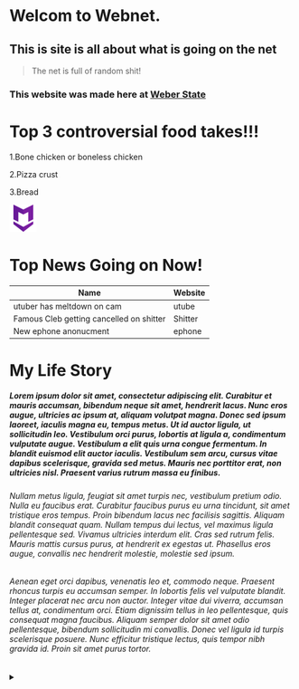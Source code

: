 # Welcom to Webnet.
## This is site is all about what is going on the net
>The net is full of random shit!
### This website was made here at [Weber State](https://www.weber.edu/ "Webers Homepage")

# Top 3 controversial food takes!!!

1.Bone chicken or boneless chicken

2.Pizza crust

3.Bread 


![Logo](ExampleLogo.png)
# Top News Going on Now!

| Name | Website|
|---|---|
| utuber has meltdown on cam | utube |
| Famous Cleb getting cancelled on shitter | Shitter |
| New ephone anonucment | ephone |





# My Life Story

##### Lorem ipsum dolor sit amet, consectetur adipiscing elit. Curabitur et mauris accumsan, bibendum neque sit amet, hendrerit lacus. Nunc eros augue, ultricies ac ipsum at, aliquam volutpat magna. Donec sed ipsum laoreet, iaculis magna eu, tempus metus. Ut id auctor ligula, ut sollicitudin leo. Vestibulum orci purus, lobortis at ligula a, condimentum vulputate augue. Vestibulum a elit quis urna congue fermentum. In blandit euismod elit auctor iaculis. Vestibulum sem arcu, cursus vitae dapibus scelerisque, gravida sed metus. Mauris nec porttitor erat, non ultricies nisl. Praesent varius rutrum massa eu finibus.

###### Nullam metus ligula, feugiat sit amet turpis nec, vestibulum pretium odio. Nulla eu faucibus erat. Curabitur faucibus purus eu urna tincidunt, sit amet tristique eros tempus. Proin bibendum lacus nec facilisis sagittis. Aliquam blandit consequat quam. Nullam tempus dui lectus, vel maximus ligula pellentesque sed. Vivamus ultricies interdum elit. Cras sed rutrum felis. Mauris mattis cursus purus, at hendrerit ex egestas ut. Phasellus eros augue, convallis nec hendrerit molestie, molestie sed ipsum.

###### Aenean eget orci dapibus, venenatis leo et, commodo neque. Praesent rhoncus turpis eu accumsan semper. In lobortis felis vel vulputate blandit. Integer placerat nec arcu non auctor. Integer vitae dui viverra, accumsan tellus at, condimentum orci. Etiam dignissim tellus in leo pellentesque, quis consequat magna faucibus. Aliquam semper dolor sit amet odio pellentesque, bibendum sollicitudin mi convallis. Donec vel ligula id turpis scelerisque posuere. Nunc efficitur tristique lectus, quis tempor nibh gravida id. Proin sit amet purus tortor. 




<details><summary>  </summary>
<p>

 # Secret [Link](https://lipsum.com/)

</p>
</details>